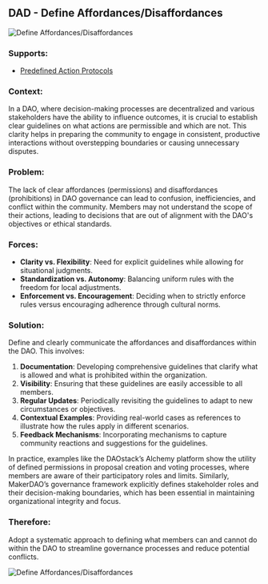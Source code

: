 ## DAD - Define Affordances/Disaffordances

![Define Affordances/Disaffordances](./output/illustrations/define_affordances_disaffordances.png)

### Supports:
* [Predefined Action Protocols](./predefined_action_protocols.html)

### Context:
In a DAO, where decision-making processes are decentralized and various stakeholders have the ability to influence outcomes, it is crucial to establish clear guidelines on what actions are permissible and which are not. This clarity helps in preparing the community to engage in consistent, productive interactions without overstepping boundaries or causing unnecessary disputes.

### Problem:
The lack of clear affordances (permissions) and disaffordances (prohibitions) in DAO governance can lead to confusion, inefficiencies, and conflict within the community. Members may not understand the scope of their actions, leading to decisions that are out of alignment with the DAO's objectives or ethical standards.

### Forces:
- **Clarity vs. Flexibility**: Need for explicit guidelines while allowing for situational judgments.
- **Standardization vs. Autonomy**: Balancing uniform rules with the freedom for local adjustments.
- **Enforcement vs. Encouragement**: Deciding when to strictly enforce rules versus encouraging adherence through cultural norms.

### Solution:
Define and clearly communicate the affordances and disaffordances within the DAO. This involves:
1. **Documentation**: Developing comprehensive guidelines that clarify what is allowed and what is prohibited within the organization.
2. **Visibility**: Ensuring that these guidelines are easily accessible to all members.
3. **Regular Updates**: Periodically revisiting the guidelines to adapt to new circumstances or objectives.
4. **Contextual Examples**: Providing real-world cases as references to illustrate how the rules apply in different scenarios.
5. **Feedback Mechanisms**: Incorporating mechanisms to capture community reactions and suggestions for the guidelines.

In practice, examples like the DAOstack’s Alchemy platform show the utility of defined permissions in proposal creation and voting processes, where members are aware of their participatory roles and limits. Similarly, MakerDAO’s governance framework explicitly defines stakeholder roles and their decision-making boundaries, which has been essential in maintaining organizational integrity and focus.

### Therefore:
Adopt a systematic approach to defining what members can and cannot do within the DAO to streamline governance processes and reduce potential conflicts.


![Define Affordances/Disaffordances](./output/define_affordances_disaffordances_specific_graph.png)